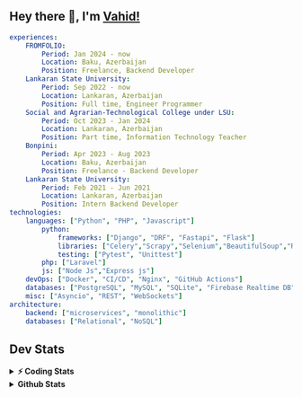 
## Hey there 👋, I'm [Vahid!](https://github.com/vahidzhe/)

```yaml
experiences:
    FROMFOLIO:
        Period: Jan 2024 - now
        Location: Baku, Azerbaijan
        Position: Freelance, Backend Developer
    Lankaran State University:
        Period: Sep 2022 - now
        Location: Lankaran, Azerbaijan
        Position: Full time, Engineer Programmer
    Social and Agrarian-Technological College under LSU:
        Period: Oct 2023 - Jan 2024
        Location: Lankaran, Azerbaijan
        Position: Part time, Information Technology Teacher
    Bonpini:
        Period: Apr 2023 - Aug 2023
        Location: Baku, Azerbaijan
        Position: Freelance - Backend Developer 
    Lankaran State University:
        Period: Feb 2021 - Jun 2021
        Location: Lankaran, Azerbaijan
        Position: Intern Backend Developer
technologies:
    languages: ["Python", "PHP", "Javascript"]
        python:
            frameworks: ["Django", "DRF", "Fastapi", "Flask"]
            libraries: ["Celery","Scrapy","Selenium","BeautifulSoup","Requests"]
            testing: ["Pytest", "Unittest"]
        php: ["Laravel"]
        js: ["Node Js","Express js"]
    devOps: ["Docker", "CI/CD", "Nginx", "GitHub Actions"]
    databases: ["PostgreSQL", "MySQL", "SQLite", "Firebase Realtime DB", "Redis"]
    misc: ["Asyncio", "REST", "WebSockets"]
architecture: 
    backend: ["microservices", "monolithic"]
    databases: ["Relational", "NoSQL"]
```



## Dev Stats

<details>
  <summary><b>⚡ Coding Stats</b></summary>

<!--START_SECTION:waka-->
![Code Time](http://img.shields.io/badge/Code%20Time-239%20hrs%2046%20mins-blue)

![Profile Views](http://img.shields.io/badge/Profile%20Views-2-blue)

**🐱 My GitHub Data** 

> 📦 ? Used in GitHub's Storage 
 > 
> 🏆 186 Contributions in the Year 2025
 > 
> 💼 Opted to Hire
 > 
> 📜 12 Public Repositories 
 > 
> 🔑 0 Private Repositories 
 > 
**I'm an Early 🐤** 

```text
🌞 Morning                1785 commits        ████░░░░░░░░░░░░░░░░░░░░░   14.07 % 
🌆 Daytime                7147 commits        ██████████████░░░░░░░░░░░   56.33 % 
🌃 Evening                2789 commits        █████░░░░░░░░░░░░░░░░░░░░   21.98 % 
🌙 Night                  967 commits         ██░░░░░░░░░░░░░░░░░░░░░░░   07.62 % 
```


📊 **This Week I Spent My Time On** 

```text
🕑︎ Time Zone: Asia/Baku

💬 Programming Languages: 
Python                   8 hrs 22 mins       ███████████░░░░░░░░░░░░░░   45.31 % 
PHP                      5 hrs 30 mins       ███████░░░░░░░░░░░░░░░░░░   29.80 % 
YAML                     3 hrs 2 mins        ████░░░░░░░░░░░░░░░░░░░░░   16.48 % 
SQL                      32 mins             █░░░░░░░░░░░░░░░░░░░░░░░░   02.96 % 
Bash                     28 mins             █░░░░░░░░░░░░░░░░░░░░░░░░   02.56 % 

🐱‍💻 Projects: 
lsu-library-backend      6 hrs 5 mins        ████████░░░░░░░░░░░░░░░░░   32.93 % 
example_taskiq           4 hrs 34 mins       ██████░░░░░░░░░░░░░░░░░░░   24.77 % 
fromfolio-backend-v2     2 hrs 48 mins       ████░░░░░░░░░░░░░░░░░░░░░   15.17 % 
fastapi_taskiq_example   1 hr 48 mins        ██░░░░░░░░░░░░░░░░░░░░░░░   09.75 % 
examole                  1 hr 45 mins        ██░░░░░░░░░░░░░░░░░░░░░░░   09.54 % 
```

**I Mostly Code in Python** 

```text
Python                   24 repos            ██████████░░░░░░░░░░░░░░░   40.68 % 
JavaScript               11 repos            █████░░░░░░░░░░░░░░░░░░░░   18.64 % 
PHP                      8 repos             ███░░░░░░░░░░░░░░░░░░░░░░   13.56 % 
CSS                      6 repos             ███░░░░░░░░░░░░░░░░░░░░░░   10.17 % 
HTML                     4 repos             ██░░░░░░░░░░░░░░░░░░░░░░░   06.78 % 
```




 Last Updated on 15/03/2025 00:40:22 UTC
<!--END_SECTION:waka-->
</details>


<details>
  <summary><b> Github Stats</b></summary>

  <br />
  <img height="180em" src="https://github-readme-stats.vercel.app/api?username=vahidzhe&show_icons=true&hide_border=true&&count_private=true&include_all_commits=true&theme=dark" />
  <img height="180em" src="https://github-readme-stats.vercel.app/api/top-langs/?username=vahidzhe&exclude_repo=django_recaptcha_v3,django_blog_v1,django_smartedu_course,css_layout1,task-managment,bonpini_backend_codeigniter&show_icons=true&hide_border=true&layout=compact&theme=dark&langs_count=6"/>
</details>






